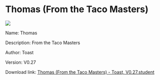# Thomas (From the Taco Masters)

<img src = "https://raw.githubusercontent.com/Arbiter1223/Koukou-Gurashi-Custom-Students/master/Students/Files/Thomas%20(From%20the%20Taco%20Masters).png">

Name: Thomas

Description: From the Taco Masters

Author: Toast

Version: V0.27

Download link: <a href="https://raw.githubusercontent.com/Arbiter1223/Koukou-Gurashi-Custom-Students/master/Students/Files/Thomas%20(From%20the%20Taco%20Masters)%20-%20Toast%2C%20V0.27.student">Thomas (From the Taco Masters) - Toast, V0.27.student</a>
